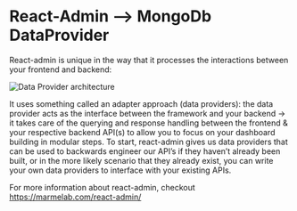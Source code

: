 # React-Admin --> MongoDb DataProvider

React-admin is unique in the way that it processes the interactions between your frontend and backend:

![Data Provider architecture](https://marmelab.com/react-admin/img/data-provider.png)

It uses something called an adapter approach (data providers): the data provider acts as the interface between the framework and your backend → it takes care of the querying and response handling between the frontend & your respective backend API(s) to allow you to focus on your dashboard building in modular steps.
To start, react-admin gives us data providers that can be used to backwards engineer our API’s if they haven’t already been built, or in the more likely scenario that they already exist, you can write your own data providers to interface with your existing APIs.

For more information about react-admin, checkout https://marmelab.com/react-admin/
